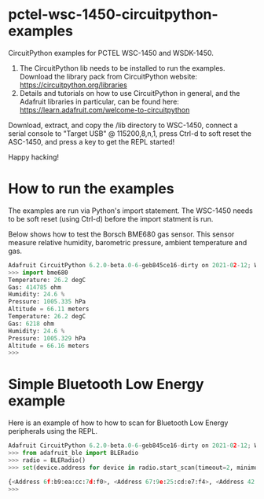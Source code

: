 # pctel-wsc-1450-circuitpython-examples

CircuitPython examples for PCTEL WSC-1450 and WSDK-1450.

1. The CircuitPython lib needs to be installed to run the examples. Download the library pack from CircuitPython website: https://circuitpython.org/libraries
2. Details and tutorials on how to use CircuitPython in general, and the Adafruit libraries in particular, can be found here: https://learn.adafruit.com/welcome-to-circuitpython

Download, extract, and copy the /lib directory to WSC-1450, connect a serial console to "Target USB" @ 115200,8,n,1, press Ctrl-d to soft reset the ASC-1450, and press a key to get the REPL started!

Happy hacking!



# How to run the examples

The examples are run via Python's import statement. The WSC-1450 needs to be soft reset (using Ctrl-d) before the import statment is run.

Below shows how to test the Borsch BME680 gas sensor. This sensor measure relative humidity, barometric pressure, ambient temperature and gas. 

```python
Adafruit CircuitPython 6.2.0-beta.0-6-geb845ce16-dirty on 2021-02-12; WSC-1450 with nRF52840
>>> import bme680
Temperature: 26.2 degC
Gas: 414785 ohm
Humidity: 24.6 %
Pressure: 1005.335 hPa
Altitude = 66.11 meters
Temperature: 26.2 degC
Gas: 6218 ohm
Humidity: 24.6 %
Pressure: 1005.329 hPa
Altitude = 66.16 meters
>>> 
```

# Simple Bluetooth Low Energy example

Here is an example of how to how to scan for Bluetooth Low Energy peripherals using the REPL.

```python
Adafruit CircuitPython 6.2.0-beta.0-6-geb845ce16-dirty on 2021-02-12; WSC-1450 with nRF52840
>>> from adafruit_ble import BLERadio
>>> radio = BLERadio()
>>> set(device.address for device in radio.start_scan(timeout=2, minimum_rssi=-80))

{<Address 6f:b9:ea:cc:7d:f0>, <Address 67:9e:25:cd:e7:f4>, <Address 42:7d:2e:d4:12:22>, <Address 84:c0:ef:d9:e5:46>, <Address 35:33:5b:a1:2a:85>, <Address 68:35:52:23:1b:9d>, <Address 42:05:e6:95:fd:cc>, <Address 9c:20:7b:ed:eb:dc>, <Address 39:d0:61:5d:dd:77>}
>>>  
```
